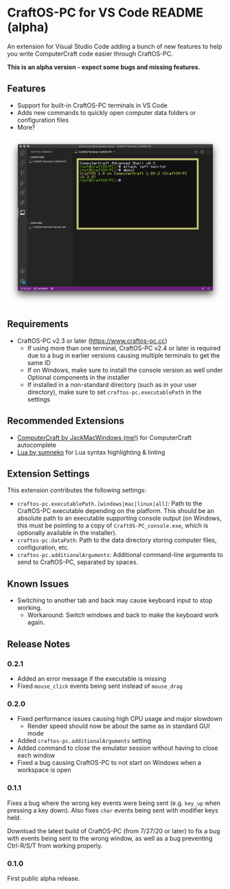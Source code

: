 # CraftOS-PC for VS Code README (alpha)

An extension for Visual Studio Code adding a bunch of new features to help you write ComputerCraft code easier through CraftOS-PC.

**This is an alpha version - expect some bugs and missing features.**

## Features

* Support for built-in CraftOS-PC terminals in VS Code
* Adds new commands to quickly open computer data folders or configuration files
* More?

![Screenshot](media/screenshot.png)

## Requirements

* CraftOS-PC v2.3 or later (https://www.craftos-pc.cc)
  * If using more than one terminal, CraftOS-PC v2.4 or later is required due to a bug in earlier versions causing multiple terminals to get the same ID
  * If on Windows, make sure to install the console version as well under Optional components in the installer
  * If installed in a non-standard directory (such as in your user directory), make sure to set `craftos-pc.executablePath` in the settings

## Recommended Extensions

* [ComputerCraft by JackMacWindows (me!)](https://marketplace.visualstudio.com/items?itemName=jackmacwindows.vscode-computercraft) for ComputerCraft autocomplete
* [Lua by sumneko](https://marketplace.visualstudio.com/items?itemName=sumneko.lua) for Lua syntax highlighting & linting

## Extension Settings

This extension contributes the following settings:

* `craftos-pc.executablePath.[windows|mac|linux|all]`: Path to the CraftOS-PC executable depending on the platform. This should be an absolute path to an executable supporting console output (on Windows, this must be pointing to a copy of `CraftOS-PC_console.exe`, which is optionally available in the installer).
* `craftos-pc.dataPath`: Path to the data directory storing computer files, configuration, etc.
* `craftos-pc.additionalArguments`: Additional command-line arguments to send to CraftOS-PC, separated by spaces.

## Known Issues

* Switching to another tab and back may cause keyboard input to stop working.
  * Workaround: Switch windows and back to make the keyboard work again.

## Release Notes

### 0.2.1

* Added an error message if the executable is missing
* Fixed `mouse_click` events being sent instead of `mouse_drag`

### 0.2.0

* Fixed performance issues causing high CPU usage and major slowdown
  * Render speed should now be about the same as in standard GUI mode
* Added `craftos-pc.additionalArguments` setting
* Added command to close the emulator session without having to close each window
* Fixed a bug causing CraftOS-PC to not start on Windows when a workspace is open

### 0.1.1

Fixes a bug where the wrong key events were being sent (e.g. `key_up` when pressing a key down). Also fixes `char` events being sent with modifier keys held.

Download the latest build of CraftOS-PC (from 7/27/20 or later) to fix a bug with events being sent to the wrong window, as well as a bug preventing Ctrl-R/S/T from working properly.

### 0.1.0

First public alpha release.
